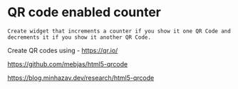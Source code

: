 # QR code enabled counter

```
Create widget that increments a counter if you show it one QR Code and decrements it if you show it another QR Code.
```

Create QR codes using - https://qr.io/

https://github.com/mebjas/html5-qrcode

https://blog.minhazav.dev/research/html5-qrcode